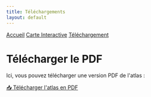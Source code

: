 ```yaml
---
title: Téléchargements
layout: default
---
```


<link rel="stylesheet" href="{{ '/css/style.css' | relative_url }}">

<div class="tab-container">
    <a href="/index/" class="tab-button">Accueil</a>
    <a href="/map/" class="tab-button">Carte Interactive</a>
    <a href="/downloads/" class="tab-button">Téléchargement</a>
</div>

<script>
  document.addEventListener("DOMContentLoaded", function() {
      const tabs = document.querySelectorAll(".tab-button");
      const currentPath = window.location.pathname;

      tabs.forEach(tab => {
          if (tab.getAttribute("href") === currentPath) {
              tab.classList.add("active");
          }
      });
  });
</script>


# Télécharger le PDF

Ici, vous pouvez télécharger une version PDF de l'atlas :

[📥 Télécharger l'atlas en PDF](Atlas-RiverDiv.pdf)
